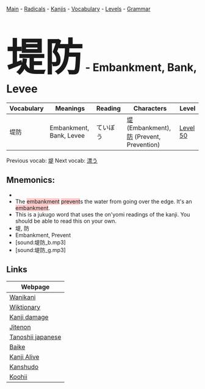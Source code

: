 <style> bigfont {font-size: 100px}</style>
[Main](../README.md) -
[Radicals](../radicals.md) -
[Kanjis](../kanjis.md) -
[Vocabulary](../vocabulary.md) -
[Levels](../levels.md) -
[Grammar](../grammar.md)
# <bigfont> 堤防</bigfont> - Embankment, Bank, Levee 

| Vocabulary | Meanings | Reading | Characters | Level |
| --- | --- | --- | --- | --- |
| 堤防 | Embankment, Bank, Levee | ていぼう |  [堤](../kanjis/堤.md) (Embankment), [防](../kanjis/防.md) (Prevent, Prevention) | [Level 50](../levels/wk_level50.md) |

Previous vocab: [堤](堤.md) Next vocab: [漂う](漂う.md) 

## Mnemonics:

* 
* The <span style="background-color:#ffcccb"> embankment</span> <span style="background-color:#ffcccb"> prevent</span>s the water from going over the edge. It's an <span style="background-color:#ffcccb"> embankment</span>.
* This is a jukugo word that uses the on'yomi readings of the kanji. You should be able to read this on your own.
* 堤, 防
* Embankment, Prevent
* [sound:堤防_b.mp3]
* [sound:堤防_g.mp3]


## Links 

| Webpage |
| --- |
| [Wanikani          ](https://www.wanikani.com/kanji/堤防) |
| [Wiktionary        ](https://en.wiktionary.org/wiki/堤防) |
| [Kanji damage      ](http://www.kanjidamage.com/kanji/search?utf8=✓&q=堤防) |
| [Jitenon           ](https://jitenon.com/kanji/堤防) |
| [Tanoshii japanese ](https://www.tanoshiijapanese.com/dictionary/kanji.cfm?k=堤防) |
| [Baike             ](https://baike.baidu.com/item/堤防) |
| [Kanji Alive       ](https://app.kanjialive.com/堤防) |
| [Kanshudo          ](https://www.kanshudo.com/searchmn?q=堤防) |
| [Koohii            ](https://kanji.koohii.com/study/kanji/堤防) |
